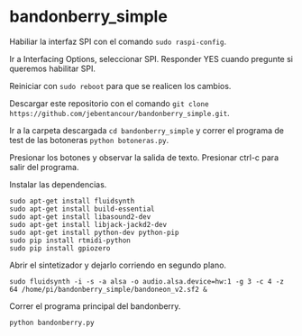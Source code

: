# bandonberry_simple

Habiliar la interfaz SPI con el comando ``sudo raspi-config``.

Ir a Interfacing Options, seleccionar SPI.
Responder YES cuando pregunte si queremos habilitar SPI.

Reiniciar con ``sudo reboot`` para que se realicen los cambios.

Descargar este repositorio con el comando ``git clone https://github.com/jebentancour/bandonberry_simple.git``.

Ir a la carpeta descargada ``cd bandonberry_simple`` y correr el programa de test de las botoneras ``python botoneras.py``.

Presionar los botones y observar la salida de texto.
Presionar ctrl-c para salir del programa.

Instalar las dependencias.

```
sudo apt-get install fluidsynth
sudo apt-get install build-essential
sudo apt-get install libasound2-dev
sudo apt-get install libjack-jackd2-dev
sudo apt-get install python-dev python-pip
sudo pip install rtmidi-python
sudo pip install gpiozero
```
Abrir el sintetizador y dejarlo corriendo en segundo plano.

```
sudo fluidsynth -i -s -a alsa -o audio.alsa.device=hw:1 -g 3 -c 4 -z 64 /home/pi/bandonberry_simple/bandoneon_v2.sf2 &
```

Correr el programa principal del bandonberry.

```
python bandonberry.py
```
